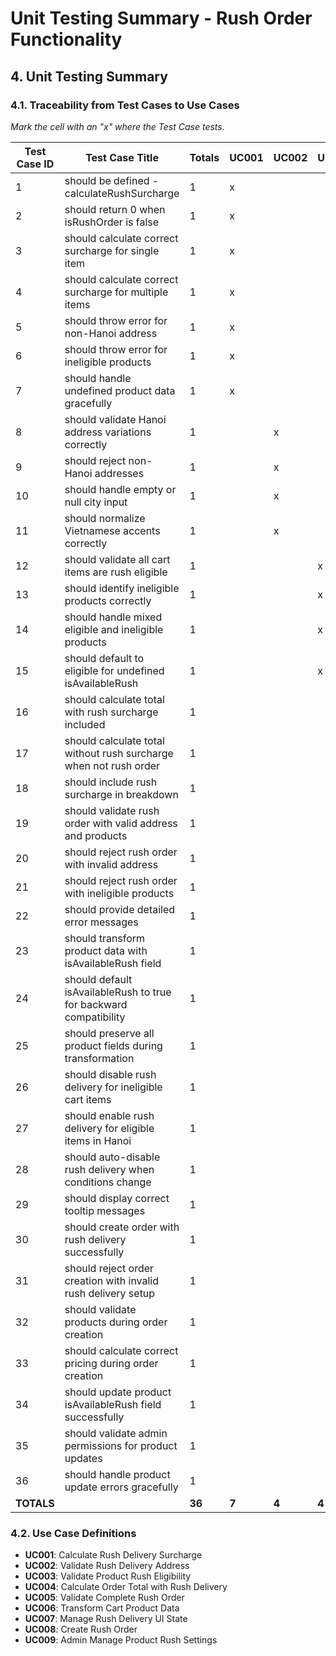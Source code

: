 # Unit Testing Summary - Rush Order Functionality

## 4. Unit Testing Summary

### 4.1. Traceability from Test Cases to Use Cases  
*Mark the cell with an "x" where the Test Case tests.*

| Test Case ID | Test Case Title                                                           | Totals | UC001 | UC002 | UC003 | UC004 | UC005 | UC006 | UC007 | UC008 | UC009 |
|--------------|---------------------------------------------------------------------------|--------|--------|--------|--------|--------|--------|--------|--------|--------|--------|
| 1            | should be defined - calculateRushSurcharge                               | 1      | x      |        |        |        |        |        |        |        |        |
| 2            | should return 0 when isRushOrder is false                                | 1      | x      |        |        |        |        |        |        |        |        |
| 3            | should calculate correct surcharge for single item                       | 1      | x      |        |        |        |        |        |        |        |        |
| 4            | should calculate correct surcharge for multiple items                    | 1      | x      |        |        |        |        |        |        |        |        |
| 5            | should throw error for non-Hanoi address                                 | 1      | x      |        |        |        |        |        |        |        |        |
| 6            | should throw error for ineligible products                               | 1      | x      |        |        |        |        |        |        |        |        |
| 7            | should handle undefined product data gracefully                          | 1      | x      |        |        |        |        |        |        |        |        |
| 8            | should validate Hanoi address variations correctly                       | 1      |        | x      |        |        |        |        |        |        |        |
| 9            | should reject non-Hanoi addresses                                        | 1      |        | x      |        |        |        |        |        |        |        |
| 10           | should handle empty or null city input                                   | 1      |        | x      |        |        |        |        |        |        |        |
| 11           | should normalize Vietnamese accents correctly                            | 1      |        | x      |        |        |        |        |        |        |        |
| 12           | should validate all cart items are rush eligible                         | 1      |        |        | x      |        |        |        |        |        |        |
| 13           | should identify ineligible products correctly                            | 1      |        |        | x      |        |        |        |        |        |        |
| 14           | should handle mixed eligible and ineligible products                     | 1      |        |        | x      |        |        |        |        |        |        |
| 15           | should default to eligible for undefined isAvailableRush                 | 1      |        |        | x      |        |        |        |        |        |        |
| 16           | should calculate total with rush surcharge included                      | 1      |        |        |        | x      |        |        |        |        |        |
| 17           | should calculate total without rush surcharge when not rush order        | 1      |        |        |        | x      |        |        |        |        |        |
| 18           | should include rush surcharge in breakdown                               | 1      |        |        |        | x      |        |        |        |        |        |
| 19           | should validate rush order with valid address and products               | 1      |        |        |        |        | x      |        |        |        |        |
| 20           | should reject rush order with invalid address                            | 1      |        |        |        |        | x      |        |        |        |        |
| 21           | should reject rush order with ineligible products                        | 1      |        |        |        |        | x      |        |        |        |        |
| 22           | should provide detailed error messages                                   | 1      |        |        |        |        | x      |        |        |        |        |
| 23           | should transform product data with isAvailableRush field                 | 1      |        |        |        |        |        | x      |        |        |        |
| 24           | should default isAvailableRush to true for backward compatibility        | 1      |        |        |        |        |        | x      |        |        |        |
| 25           | should preserve all product fields during transformation                  | 1      |        |        |        |        |        | x      |        |        |        |
| 26           | should disable rush delivery for ineligible cart items                   | 1      |        |        |        |        |        |        | x      |        |        |
| 27           | should enable rush delivery for eligible items in Hanoi                  | 1      |        |        |        |        |        |        | x      |        |        |
| 28           | should auto-disable rush delivery when conditions change                 | 1      |        |        |        |        |        |        | x      |        |        |
| 29           | should display correct tooltip messages                                  | 1      |        |        |        |        |        |        | x      |        |        |
| 30           | should create order with rush delivery successfully                      | 1      |        |        |        |        |        |        |        | x      |        |
| 31           | should reject order creation with invalid rush delivery setup            | 1      |        |        |        |        |        |        |        | x      |        |
| 32           | should validate products during order creation                           | 1      |        |        |        |        |        |        |        | x      |        |
| 33           | should calculate correct pricing during order creation                   | 1      |        |        |        |        |        |        |        | x      |        |
| 34           | should update product isAvailableRush field successfully                 | 1      |        |        |        |        |        |        |        |        | x      |
| 35           | should validate admin permissions for product updates                    | 1      |        |        |        |        |        |        |        |        | x      |
| 36           | should handle product update errors gracefully                           | 1      |        |        |        |        |        |        |        |        | x      |
| **TOTALS**   |                                                                           | **36** | **7**  | **4**  | **4**  | **3**  | **4**  | **3**  | **4**  | **4**  | **3**  |

### 4.2. Use Case Definitions

- **UC001**: Calculate Rush Delivery Surcharge
- **UC002**: Validate Rush Delivery Address
- **UC003**: Validate Product Rush Eligibility  
- **UC004**: Calculate Order Total with Rush Delivery
- **UC005**: Validate Complete Rush Order
- **UC006**: Transform Cart Product Data
- **UC007**: Manage Rush Delivery UI State
- **UC008**: Create Rush Order
- **UC009**: Admin Manage Product Rush Settings
